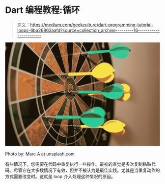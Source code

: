 # Dart 编程教程:循环

> 原文：<https://medium.com/geekculture/dart-programming-tutorial-loops-6ba26863aafd?source=collection_archive---------16----------------------->

![](img/1923040bc1889f5534dc5af835a4f2a3.png)

Photo by: Marc A at unsplash,com

有些情况下，您需要在代码中重复执行一些操作。最初的直觉是多次复制粘贴代码。尽管它在大多数情况下有效，但并不被认为是最佳实践。尤其是当重复动作的方式需要改变时。这就是 loop 介入处理这种情况的原因。